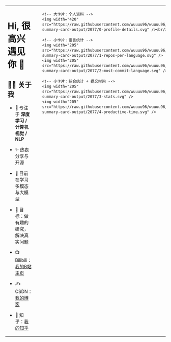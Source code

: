 <!-- 左 55% 文字 + 右 45% 卡片，右侧完整拼板 -->
<table>
  <tr>
    <!-- 左侧：个人介绍 -->
    <td style="vertical-align: top; width: 55%; padding-right: 24px;">
      
# Hi, 很高兴遇见你 👋
 
## 🙋‍♂️ 关于我 
- 🔭 专注于 **深度学习 / 计算机视觉 / NLP** 
- ✨ 热衷分享与开源 
- 🌱 目前在学习多模态与大模型 
- 🎯 目标：做有趣的研究，解决真实问题 
- 📺 Bilibili：[我的B站主页](https://space.bilibili.com/357936991?spm_id_from=333.1007.0.0) 
- ✍️ CSDN：[我的博客](https://blog.csdn.net/你的ID) 
- 🤝 知乎：[我的知乎](https://www.zhihu.com/people/你的ID) 

    </td>

    <!-- 右侧：GitHub 卡片拼板 -->
    <td style="vertical-align: top; width: 45%;">
      
      <!-- 大卡片：个人资料 -->
      <img width="420" src="https://raw.githubusercontent.com/wuuuu96/wuuuu96/main/profile-summary-card-output/2077/0-profile-details.svg" /><br/>

      <!-- 小卡片：语言统计 -->
      <img width="205" src="https://raw.githubusercontent.com/wuuuu96/wuuuu96/main/profile-summary-card-output/2077/1-repos-per-language.svg" />
      <img width="205" src="https://raw.githubusercontent.com/wuuuu96/wuuuu96/main/profile-summary-card-output/2077/2-most-commit-language.svg" /><br/>

      <!-- 小卡片：综合统计 + 提交时间 -->
      <img width="205" src="https://raw.githubusercontent.com/wuuuu96/wuuuu96/main/profile-summary-card-output/2077/3-stats.svg" />
      <img width="205" src="https://raw.githubusercontent.com/wuuuu96/wuuuu96/main/profile-summary-card-output/2077/4-productive-time.svg" />

    </td>
  </tr>
</table>
